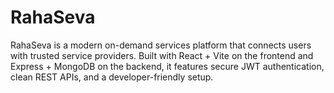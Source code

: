 # RahaSeva
RahaSeva is a modern on-demand services platform that connects users with trusted service providers. Built with React + Vite on the frontend and Express + MongoDB on the backend, it features secure JWT authentication, clean REST APIs, and a developer-friendly setup.
